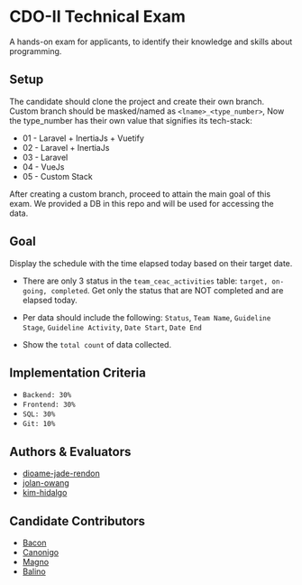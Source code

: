 
# CDO-II Technical Exam

A hands-on exam for applicants, to identify their knowledge and skills about programming.


## Setup


The candidate should clone the project and create their own branch. Custom branch should be masked/named as `<lname>_<type_number>`, Now the type_number has their own value that signifies its tech-stack:

- 01 - Laravel + InertiaJs + Vuetify
- 02 - Laravel + InertiaJs
- 03 - Laravel
- 04 - VueJs
- 05 - Custom Stack

After creating a custom branch, proceed to attain the main goal of this exam. We provided a DB in this repo and will be used for accessing the data. 


## Goal

Display the schedule with the time elapsed today based on their target date.


- There are only 3 status in the `team_ceac_activities` table: `target, on-going, completed`. Get only the status that are NOT completed and are elapsed today.

- Per data should include the following: `Status`, `Team Name`, `Guideline Stage`, `Guideline Activity`, `Date Start`, `Date End`

- Show the `total count` of data collected.

## Implementation Criteria
- `Backend: 30%`
- `Frontend: 30%`
- `SQL: 30%`
- `Git: 10%`


## Authors & Evaluators

- [dioame-jade-rendon](https://github.com/dioame)
- [jolan-owang](https://github.com/baynte)
- [kim-hidalgo](https://github.com/hidalgokimjohn)



## Candidate Contributors

- [Bacon](https://github.com/kib2k17)
- [Canonigo](https://github.com/rickycanonigo)
- [Magno](https://github.com/edmund-magno)
- [Balino](https://github.com/itsDoofen)
  

